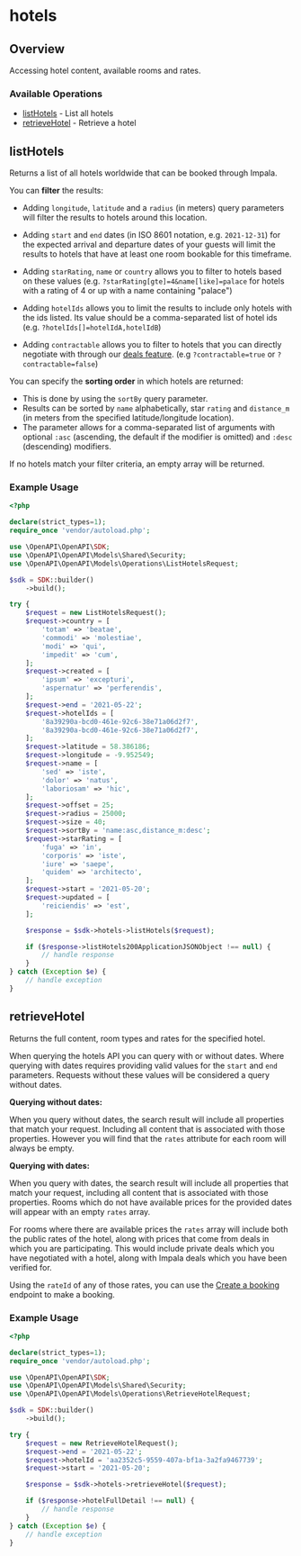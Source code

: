 # hotels

## Overview

Accessing hotel content, available rooms and rates.

### Available Operations

* [listHotels](#listhotels) - List all hotels
* [retrieveHotel](#retrievehotel) - Retrieve a hotel

## listHotels

Returns a list of all hotels worldwide that can be booked through Impala.

You can **filter** the results:

* Adding `longitude`, `latitude` and a `radius` (in meters) query parameters will filter the results to hotels around this location.
* Adding `start` and `end` dates (in ISO 8601 notation, e.g. `2021-12-31`) for the expected arrival and departure dates of your guests will limit the results to hotels that have at least one room bookable for this timeframe.
* Adding `starRating`, `name` or `country` allows you to filter to hotels based on these values (e.g. `?starRating[gte]=4&name[like]=palace` for hotels with a rating of 4 or up with a name containing "palace")
* Adding `hotelIds` allows you to limit the results to include only hotels with the ids listed. Its value should be a comma-separated list of hotel ids (e.g. `?hotelIds[]=hotelIdA,hotelIdB`)

* Adding `contractable` allows you to filter to hotels that you can directly negotiate with through our [deals feature](https://docs.impala.travel/docs/booking-api/ZG9jOjcyNjgzMTA-contracting-with-hotels). (e.g `?contractable=true` or `?contractable=false`)

You can specify the **sorting order** in which hotels are returned:
* This is done by using the `sortBy` query parameter.
* Results can be sorted by `name` alphabetically, star `rating` and `distance_m` (in meters from the specified latitude/longitude location).
* The parameter allows for a comma-separated list of arguments with optional `:asc` (ascending, the default if the modifier is omitted) and `:desc` (descending) modifiers.

If no hotels match your filter criteria, an empty array will be returned.

### Example Usage

```php
<?php

declare(strict_types=1);
require_once 'vendor/autoload.php';

use \OpenAPI\OpenAPI\SDK;
use \OpenAPI\OpenAPI\Models\Shared\Security;
use \OpenAPI\OpenAPI\Models\Operations\ListHotelsRequest;

$sdk = SDK::builder()
    ->build();

try {
    $request = new ListHotelsRequest();
    $request->country = [
        'totam' => 'beatae',
        'commodi' => 'molestiae',
        'modi' => 'qui',
        'impedit' => 'cum',
    ];
    $request->created = [
        'ipsum' => 'excepturi',
        'aspernatur' => 'perferendis',
    ];
    $request->end = '2021-05-22';
    $request->hotelIds = [
        '8a39290a-bcd0-461e-92c6-38e71a06d2f7',
        '8a39290a-bcd0-461e-92c6-38e71a06d2f7',
    ];
    $request->latitude = 58.386186;
    $request->longitude = -9.952549;
    $request->name = [
        'sed' => 'iste',
        'dolor' => 'natus',
        'laboriosam' => 'hic',
    ];
    $request->offset = 25;
    $request->radius = 25000;
    $request->size = 40;
    $request->sortBy = 'name:asc,distance_m:desc';
    $request->starRating = [
        'fuga' => 'in',
        'corporis' => 'iste',
        'iure' => 'saepe',
        'quidem' => 'architecto',
    ];
    $request->start = '2021-05-20';
    $request->updated = [
        'reiciendis' => 'est',
    ];

    $response = $sdk->hotels->listHotels($request);

    if ($response->listHotels200ApplicationJSONObject !== null) {
        // handle response
    }
} catch (Exception $e) {
    // handle exception
}
```

## retrieveHotel

Returns the full content, room types and rates for the specified hotel.

When querying the hotels API you can query with or without dates. Where querying with dates requires providing valid values for the `start` and `end` parameters. Requests without these values will be considered a query without dates.

**Querying without dates:**

When you query without dates, the search result will include all properties that match your request. Including all content that is associated with those properties. However you will find that the `rates` attribute for each room will always be empty.

**Querying with dates:**

When you query with dates, the search result will include all properties that match your request, including all content that is associated with those properties. Rooms which do not have available prices for the provided dates will appear with an empty `rates` array.

For rooms where there are available prices the `rates` array will include both the public rates of the hotel, along with prices that come from deals in which you are participating. This would include private deals which you have negotiated with a hotel, along with Impala deals which you have been verified for.

Using the `rateId` of any of those rates, you can use the [Create a booking](https://docs.impala.travel/docs/booking-api/spec/openapi.seller.yaml/paths/~1bookings/post) endpoint to make a booking.

### Example Usage

```php
<?php

declare(strict_types=1);
require_once 'vendor/autoload.php';

use \OpenAPI\OpenAPI\SDK;
use \OpenAPI\OpenAPI\Models\Shared\Security;
use \OpenAPI\OpenAPI\Models\Operations\RetrieveHotelRequest;

$sdk = SDK::builder()
    ->build();

try {
    $request = new RetrieveHotelRequest();
    $request->end = '2021-05-22';
    $request->hotelId = 'aa2352c5-9559-407a-bf1a-3a2fa9467739';
    $request->start = '2021-05-20';

    $response = $sdk->hotels->retrieveHotel($request);

    if ($response->hotelFullDetail !== null) {
        // handle response
    }
} catch (Exception $e) {
    // handle exception
}
```
